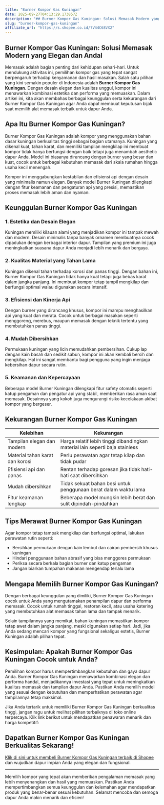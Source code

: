 ```yaml
---
title: "Burner Kompor Gas Kuningan"
date: 2025-09-27T04:13:29.173857Z
description: "## Burner Kompor Gas Kuningan: Solusi Memasak Modern yang Elegan dan Andal..."
slug: "burner-kompor-gas-kuningan"
affiliate_url: "https://s.shopee.co.id/7V44C68VX2"
---
```

## Burner Kompor Gas Kuningan: Solusi Memasak Modern yang Elegan dan Andal

Memasak adalah bagian penting dari kehidupan sehari-hari. Untuk mendukung aktivitas ini, pemilihan kompor gas yang tepat sangat berpengaruh terhadap kenyamanan dan hasil masakan. Salah satu pilihan yang kini semakin populer di Indonesia adalah **Burner Kompor Gas Kuningan**. Dengan desain elegan dan kualitas unggul, kompor ini menawarkan kombinasi estetika dan performa yang memuaskan. Dalam artikel ini, kita akan membahas berbagai keunggulan serta kekurangan dari Burner Kompor Gas Kuningan agar Anda dapat membuat keputusan bijak saat memilih alat memasak terbaik untuk dapur Anda.

## Apa Itu Burner Kompor Gas Kuningan?

Burner Kompor Gas Kuningan adalah kompor yang menggunakan bahan dasar kuningan berkualitas tinggi sebagai bagian utamanya. Kuningan yang dikenal kuat, tahan karat, dan memiliki tampilan mengkilap ini membuat kompor tidak hanya berfungsi dengan baik tetapi juga menambah aesthetic dapur Anda. Model ini biasanya dirancang dengan burner yang besar dan kuat, cocok untuk berbagai kebutuhan memasak dari skala rumahan hingga usaha kecil menengah.

Kompor ini menggabungkan kestabilan dan efisiensi api dengan desain yang minimalis namun elegan. Banyak model Burner Kuningan dilengkapi dengan fitur keamanan dan pengaturan api yang presisi, memastikan proses memasak lebih aman dan nyaman.

## Keunggulan Burner Kompor Gas Kuningan

### 1. Estetika dan Desain Elegan

Kuningan memiliki kilauan alami yang menjadikan kompor ini tampak mewah dan modern. Desain minimalis tanpa banyak ornamen membuatnya cocok dipadukan dengan berbagai interior dapur. Tampilan yang premium ini juga meningkatkan suasana dapur Anda menjadi lebih menarik dan bergaya.

### 2. Kualitas Material yang Tahan Lama

Kuningan dikenal tahan terhadap korosi dan panas tinggi. Dengan bahan ini, Burner Kompor Gas Kuningan tidak hanya kuat tetapi juga bebas karat dalam jangka panjang. Ini membuat kompor tetap tampil mengkilap dan berfungsi optimal walau digunakan secara intensif.

### 3. Efisiensi dan Kinerja Api

Dengan burner yang dirancang khusus, kompor ini mampu menghasilkan api yang kuat dan merata. Cocok untuk berbagai masakan seperti menggoreng, merebus, maupun memasak dengan teknik tertentu yang membutuhkan panas tinggi.

### 4. Mudah Dibersihkan

Permukaan kuningan yang licin memudahkan pembersihan. Cukup lap dengan kain basah dan sedikit sabun, kompor ini akan kembali bersih dan mengkilap. Hal ini sangat membantu bagi pengguna yang ingin menjaga kebersihan dapur secara rutin.

### 5. Keamanan dan Kepercayaan

Beberapa model Burner Kuningan dilengkapi fitur safety otomatis seperti katup pengaman dan pengatur api yang stabil, memberikan rasa aman saat memasak. Desainnya yang kokoh juga mengurangi risiko kecelakaan akibat kompor yang bergeser.

## Kekurangan Burner Kompor Gas Kuningan

| Kelebihan | Kekurangan |
|------------|-------------|
| Tampilan elegan dan modern | Harga relatif lebih tinggi dibandingkan material lain seperti baja stainless |
| Material tahan karat dan korosi | Perlu perawatan agar tetap kilap dan tidak pudar |
| Efisiensi api dan panas | Rentan terhadap goresan jika tidak hati-hati saat dibersihkan |
| Mudah dibersihkan | Tidak sekuat bahan besi untuk penggunaan berat dalam waktu lama |
| Fitur keamanan lengkap | Beberapa model mungkin lebih berat dan sulit dipindah-pindahkan |

## Tips Merawat Burner Kompor Gas Kuningan

Agar kompor tetap tampak mengkilap dan berfungsi optimal, lakukan perawatan rutin seperti:

- Bersihkan permukaan dengan kain lembut dan cairan pembersih khusus kuningan
- Hindari penggunaan bahan abrasif yang bisa menggores permukaan
- Periksa secara berkala bagian burner dan katup pengaman
- Jangan biarkan tumpahan makanan mengendap terlalu lama

## Mengapa Memilih Burner Kompor Gas Kuningan?

Dengan berbagai keunggulan yang dimiliki, Burner Kompor Gas Kuningan cocok untuk Anda yang mengutamakan penampilan dapur dan performa memasak. Cocok untuk rumah tinggal, restoran kecil, atau usaha katering yang membutuhkan alat memasak tahan lama dan tampak menarik.

Selain tampilannya yang memikat, bahan kuningan memastikan kompor tetap awet dalam jangka panjang, meski digunakan setiap hari. Jadi, jika Anda sedang mencari kompor yang fungsional sekaligus estetis, Burner Kuningan adalah pilihan tepat.

## Kesimpulan: Apakah Burner Kompor Gas Kuningan Cocok untuk Anda?

Pemilihan kompor harus mempertimbangkan kebutuhan dan gaya dapur Anda. Burner Kompor Gas Kuningan menawarkan kombinasi elegan dan performa handal, menjadikannya investasi yang tepat untuk meningkatkan kualitas memasak dan tampilan dapur Anda. Pastikan Anda memilih model yang sesuai dengan kebutuhan dan memperhatikan perawatan agar tampilannya tetap maksimal.

Jika Anda tertarik untuk memiliki Burner Kompor Gas Kuningan berkualitas tinggi, jangan ragu untuk melihat pilihan terbaiknya di toko online terpercaya. Klik link berikut untuk mendapatkan penawaran menarik dan harga kompetitif:

## Dapatkan Burner Kompor Gas Kuningan Berkualitas Sekarang!

[Klik di sini untuk membeli Burner Kompor Gas Kuningan terbaik di Shopee](https://s.shopee.co.id/7V44C68VX2) dan wujudkan dapur impian Anda yang elegan dan fungsional.

---

Memilih kompor yang tepat akan memberikan pengalaman memasak yang lebih menyenangkan dan hasil yang memuaskan. Pastikan Anda mempertimbangkan semua keunggulan dan kelemahan agar mendapatkan produk yang benar-benar sesuai kebutuhan. Selamat mencoba dan semoga dapur Anda makin menarik dan efisien!